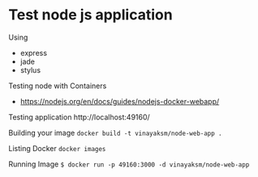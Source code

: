 # Test node js application 

Using 
- express
- jade
- stylus 

Testing node with Containers
- https://nodejs.org/en/docs/guides/nodejs-docker-webapp/

Testing application
    http://localhost:49160/

Building your image
``docker build -t vinayaksm/node-web-app .``

Listing Docker
``docker images``

Running Image
``$ docker run -p 49160:3000 -d vinayaksm/node-web-app``

